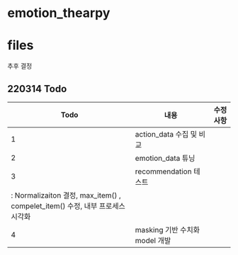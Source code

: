 # emotion_thearpy

# files
추후 결정

## 220314 Todo
|Todo|내용|수정 사항|
|--|--|--|
|1|action_data 수집 및 비교|
|2|emotion_data 튜닝|
|3|recommendation 테스트 
: Normalizaiton 결정, max_item() , compelet_item() 수정, 내부 프로세스 시각화|
|4|masking 기반 수치화 model 개발|
